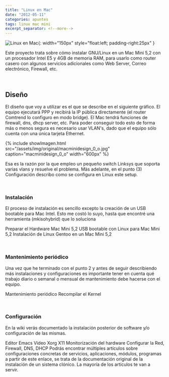```yaml
---
title: "Linux en Mac"
date: "2012-05-11"
categories: apuntes
tags: linux mac mini
excerpt_separator: <!--more-->
---
```


![Linux en Mac](/assets/img/posts/logo-linux-mac.png){: width="150px" style="float:left; padding-right:25px" } 

Este proyecto trata sobre cómo instalar GNU/Linux en un Mac Mini 5,2 con un procesador Intel E5 y 4GB de memoria RAM, para usarlo como router casero con algunos servicios adicionales como Web Server, Correo electrónico, Firewall, etc. 


<br clear="left"/>
<!--more-->

## Diseño

El diseño que voy a utilizar es el que se describe en el siguiente gráfico. El equipo ejecutará PPP y recibirá la IP pública directamente (el router Comtrend lo configuro en modo bridge). El Mac tendrá funciones de firewall, dns, dhcp server, etc. Para poder conseguir todo esto de forma más o menos segura es necesario usar VLAN's, dado que el equipo sólo cuenta con una única tarjeta Ethernet.

{% include showImagen.html
    src="/assets/img/original/macminidesign_0_o.jpg"
    caption="macminidesign_0_o"
    width="600px"
    %}

Esa es la razón por la que empleo un pequeño switch Linksys que soporta varias vlans y resuelve el problema. Mäs adelante, en el punto (3) Configuración describo como se configura en Linux este setup.

<br>

### Instalación

El proceso de instalación es sencillo excepto la creación de un USB bootable para Mac Intel. Esto me costó lo suyo, hasta que encontré una herramienta (mkisohybrid) que lo soluciona

Preparar el Hardware Mac Mini 5,2 USB bootable con Linux para Mac Mini 5,2 Instalación de Linux Gentoo en un Mac Mini 5,2

<br>

### Mantenimiento periódico

Una vez que he terminado con el punto 2 y antes de seguir describiendo más instalaciones y configuraciones es importante tener en cuenta qué trabajo diario o semanal o mensual de mantenimiento debe hacerse con el equipo.

Mantenimiento periódico Recompilar el Kernel

<br>

### Configuración

En la wiki verás documentado la instalación posterior de software y/o configuración de las mismas.

Editor Emacs Video Xorg X11 Monitorización del hardware Configurar la Red, Firewall, DNS, DHCP Podrás encontrar múltiples artículos sobre configuraciones concretas de servicios, aplicaciones, módulos, programas a partir de este enlace, se trata de la documentación original de la instalación de un sistema clónico. La mayoría de los artículos te van a servir.
